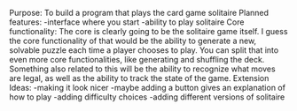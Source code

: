 Purpose:
To build a program that plays the card game solitaire
Planned features:
-interface where you start
-ability to play solitaire
Core functionality:
The core is clearly going to be the solitaire game itself. I guess the core functionality of that would be the ability to generate a new, solvable puzzle each time a player chooses to play. You can split that into even more core functionalities, like generating and shuffling the deck. Something also related to this will be the ability to recognize what moves are legal, as well as the ability to track the state of the game.
Extension Ideas:
-making it look nicer
-maybe adding a button gives an explanation of how to play
-adding difficulty choices
-adding different versions of solitaire
